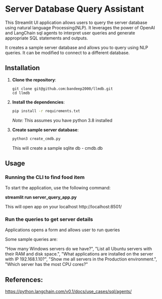 # Server Database Query Assistant

This Streamlit UI application allows users to query the server database using natural language Processing(NLP). It leverages the power of  OpenAI and LangChain sql agents to interpret user queries and generate appropriate SQL statements and outputs.

It creates a sample server database and allows you to query using NLP queries. It can be modified to connect to a different database.



## Installation

1. **Clone the repository**:

    ```
    git clone git@github.com:bandeep2000/llmdb.git
    cd llmdb
    ```

2. **Install the dependencies**:

    ```sh
    pip install -r requirements.txt
    ```
    *Note:* This assumes you have python 3.8 installed

3. **Create  sample server database**:

    ```sh
    python3 create_cmdb.py
    ```
    This will create a sample sqlite db - cmdb.db


## Usage

### Running the CLI to find food item

To start the application, use the following command:

**streamlit run server_query_app.py**


This will open app on your localhost http://localhost:8501/

### Run the queries to get server details

Applications opens a form and allows user to run queries

Some sample queries are:

  "How many Windows servers do we have?",
  "List all Ubuntu servers with their RAM and disk space.",
  "What applications are installed on the server with IP 192.168.1.10?",
  "Show me all servers in the Production environment.",
  "Which server has the most CPU cores?"

## References:

https://python.langchain.com/v0.1/docs/use_cases/sql/agents/
